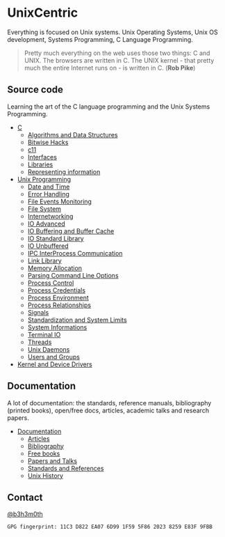 # UnixCentric

Everything is focused on Unix systems. Unix Operating Systems,
Unix OS development, Systems Programming, C Language Programming.

> Pretty much everything on the web uses those two things: C and UNIX. 
> The browsers are written in C. The UNIX kernel - that pretty much the entire 
> Internet runs on - is written in C. (**Rob Pike**)


## Source code

Learning the art of the C language programming and the Unix Systems Programming.

* [C](src/C/)
  - [Algorithms and Data Structures](src/C/Algorithms_and_Data_Structures/)
  - [Bitwise Hacks](src/C/bitwise_hacks/)
  - [c11](src/C/c11_language/)
  - [Interfaces](src/C/interfaces/)
  - [Libraries](src/C/libraries/)
  - [Representing information](src/C/representing_information/)
* [Unix Programming](src/Unix_Programming/)
  - [Date and Time](src/Unix_Programming/Date_and_Time/)
  - [Error Handling](src/Unix_Programming/Error_Handling/)
  - [File Events Monitoring](src/Unix_Programming/File_Events_Monitoring/)
  - [File System](src/Unix_Programming/File_System/)
  - [Internetworking](src/Unix_Programming/Internetworking/)
  - [IO Advanced](src/Unix_Programming/IO_Advanced/)
  - [IO Buffering and Buffer Cache](src/Unix_Programming/IO_Buffering_and_Buffer_Cache/)
  - [IO Standard Library](src/Unix_Programming/IO_Standard_Library/)
  - [IO Unbuffered](src/Unix_Programming/IO_Unbuffered/)
  - [IPC InterProcess Communication](src/Unix_Programming/IPC_InterProcess_Communication/)
  - [Link Library](src/Unix_Programming/Link_Library/)
  - [Memory Allocation](src/Unix_Programming/Memory_Allocation/)
  - [Parsing Command Line Options](src/Unix_Programming/Parsing_Command_Line_Options/)
  - [Process Control](src/Unix_Programming/Process_Control/)
  - [Process Credentials](src/Unix_Programming/Process_Credentials/)
  - [Process Environment](src/Unix_Programming/Process_Environment/)
  - [Process Relationships](src/Unix_Programming/Process_Relationships/)
  - [Signals](src/Unix_Programming/Signals/)
  - [Standardization and System Limits](src/Unix_Programming/Standardization_and_System_Limits/)
  - [System Informations](src/Unix_Programming/System_Informations/)
  - [Terminal IO](src/Unix_Programming/Terminal_IO/)
  - [Threads](src/Unix_Programming/Threads/)
  - [Unix Daemons](src/Unix_Programming/Unix_Daemons/)
  - [Users and Groups](src/Unix_Programming/Users_and_Groups/)
* [Kernel and Device Drivers](src/Kernel_and_Device_Drivers)


## Documentation

A lot of documentation: the standards, reference manuals, bibliography 
(printed books), open/free docs, articles, academic talks and research papers.

* [Documentation](doc/)
  - [Articles](doc/articles.md)
  - [Bibliography](doc/biblio.md)
  - [Free books](doc/free_books.md)
  - [Papers and Talks](doc/papers_talks.md)
  - [Standards and References](doc/stds_and_refs.md)
  - [Unix History](doc/unix_history.md)


## Contact

[@b3h3m0th](https://twitter.com/b3h3m0th)
```
GPG fingerprint: 11C3 D822 EA07 6D99 1F59 5F86 2023 8259 E83F 9FBB
```
